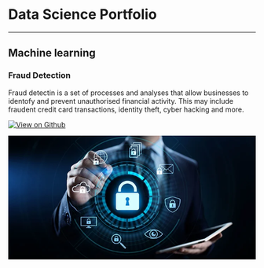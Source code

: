 # Data Science Portfolio

---
## Machine learning

### Fraud Detection

Fraud detectin is a set of processes and analyses that allow businesses to identofy and prevent unauthorised financial activity. This may include fraudent credit card transactions, identity theft, cyber hacking and more.

[![View on Github](https://img.shields.io/badge/GitHub-View_on_GitHub-blue?logo=GitHub)](https://github.com/tusharsaxena250/fraud_detection)

<center><img src="assets/img/fraud_detection.jpg"/></center>
